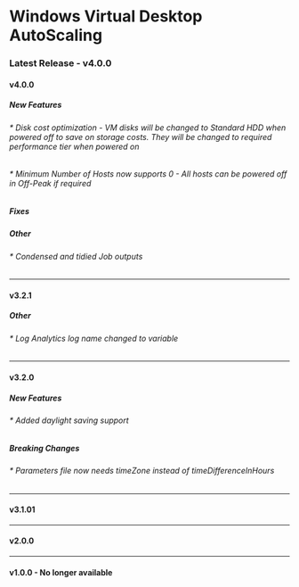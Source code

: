 # Windows Virtual Desktop AutoScaling


### Latest Release - v4.0.0

#### v4.0.0
##### New Features
###### * Disk cost optimization - VM disks will be changed to Standard HDD when powered off to save on storage costs. They will be changed to required performance tier when powered on
###### * Minimum Number of Hosts now supports 0 - All hosts can be powered off in Off-Peak if required

##### Fixes


##### Other
###### * Condensed and tidied Job outputs
---
#### v3.2.1
##### Other
###### * Log Analytics log name changed to variable

---
#### v3.2.0
##### New Features
###### * Added daylight saving support
##### Breaking Changes
###### * Parameters file now needs timeZone instead of timeDifferenceInHours
---
#### v3.1.01
---
#### v2.0.0
---
#### v1.0.0 - No longer available
